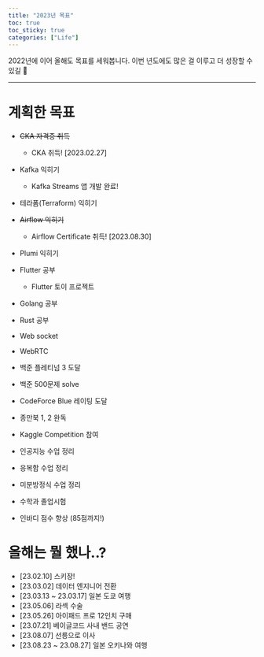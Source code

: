 ```yaml
---
title: "2023년 목표"
toc: true
toc_sticky: true
categories: ["Life"]
---
```


2022년에 이어 올해도 목표를 세워봅니다. 이번 년도에도 많은 걸 이루고 더 성장할 수 있길 🙏

<hr/>

# 계획한 목표

- ~~CKA 자격증 취득~~
  - CKA 취득! [2023.02.27]
- Kafka 익히기
  - Kafka Streams 앱 개발 완료!
- 테라폼(Terraform) 익히기
- ~~Airflow 익히기~~
  - Airflow Certificate 취득! [2023.08.30]
- Plumi 익히기

- Flutter 공부
  - Flutter 토이 프로젝트
- Golang 공부
- Rust 공부
- Web socket
- WebRTC

- 백준 플레티넘 3 도달
- 백준 500문제 solve
- CodeForce Blue 레이팅 도달
- 종만북 1, 2 완독

- Kaggle Competition 참여

- 인공지능 수업 정리
- 응복함 수업 정리
- 미분방정식 수업 정리

- 수학과 졸업시험

- 인바디 점수 향상 (85점까지!)

# 올해는 뭘 했나..?

- [23.02.10] 스키장!
- [23.03.02] 데이터 엔지니어 전환
- [23.03.13 ~ 23.03.17] 일본 도쿄 여행
- [23.05.06] 라섹 수술
- [23.05.26] 아이패드 프로 12인치 구매
- [23.07.21] 베이글코드 사내 밴드 공연
- [23.08.07] 선릉으로 이사
- [23.08.23 ~ 23.08.27] 일본 오키나와 여행
